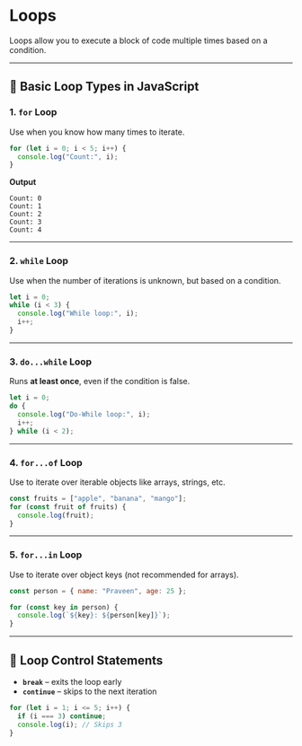# Loops

Loops allow you to execute a block of code multiple times based on a condition.

---

## 📘 Basic Loop Types in JavaScript

### 1. `for` Loop

Use when you know how many times to iterate.

```js
for (let i = 0; i < 5; i++) {
  console.log("Count:", i);
}
```

**Output**
```
Count: 0
Count: 1
Count: 2
Count: 3
Count: 4
```

---

### 2. `while` Loop

Use when the number of iterations is unknown, but based on a condition.

```js
let i = 0;
while (i < 3) {
  console.log("While loop:", i);
  i++;
}
```

---

### 3. `do...while` Loop

Runs **at least once**, even if the condition is false.

```js
let i = 0;
do {
  console.log("Do-While loop:", i);
  i++;
} while (i < 2);
```

---

### 4. `for...of` Loop

Use to iterate over iterable objects like arrays, strings, etc.

```js
const fruits = ["apple", "banana", "mango"];
for (const fruit of fruits) {
  console.log(fruit);
}
```

---

### 5. `for...in` Loop

Use to iterate over object keys (not recommended for arrays).

```js
const person = { name: "Praveen", age: 25 };

for (const key in person) {
  console.log(`${key}: ${person[key]}`);
}
```

---

## 🔄 Loop Control Statements

- **`break`** – exits the loop early
- **`continue`** – skips to the next iteration

```js
for (let i = 1; i <= 5; i++) {
  if (i === 3) continue;
  console.log(i); // Skips 3
}
```